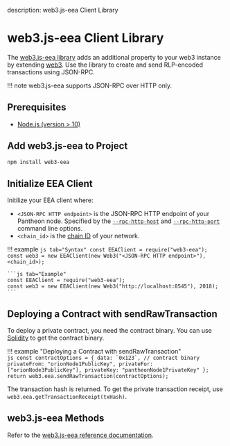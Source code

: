 description: web3.js-eea Client Library
<!--- END of page meta data -->

# web3.js-eea Client Library

The [web3.js-eea library](https://github.com/PegaSysEng/eeajs) adds an additional property to your web3
instance by extending [web3](https://github.com/ethereum/web3.js/). Use the library to create and send
RLP-encoded transactions using JSON-RPC.

!!! note
    web3.js-eea supports JSON-RPC over HTTP only.

## Prerequisites

- [Node.js (version > 10)](https://nodejs.org/en/download/)  

## Add web3.js-eea to Project

```bash
npm install web3-eea
```

## Initialize EEA Client

Initilize your EEA client where:

* `<JSON-RPC HTTP endpoint>` is the JSON-RPC HTTP endpoint of your Pantheon node. Specified by the
[`--rpc-http-host`](../../../Reference/Pantheon-CLI/Pantheon-CLI-Syntax.md#rpc-http-host) and [`--rpc-http-port`](../../../Reference/Pantheon-CLI/Pantheon-CLI-Syntax.md#rpc-http-port)
command line options.
* `<chain_id>` is the [chain ID](../../../Explanation/NetworkID-And-ChainID.md) of your network.

!!! example
    ```js tab="Syntax"
    const EEAClient = require("web3-eea");
    const web3 = new EEAClient(new Web3("<JSON-RPC HTTP endpoint>"), <chain_id>);
    ```

    ```js tab="Example"
    const EEAClient = require("web3-eea");
    const web3 = new EEAClient(new Web3("http://localhost:8545"), 2018);
    ```

## Deploying a Contract with sendRawTransaction

To deploy a private contract, you need the contract binary. You can use [Solidity](https://solidity.readthedocs.io/en/develop/using-the-compiler.html)
to get the contract binary.

!!! example "Deploying a Contract with sendRawTransaction"  
    ```js
    const contractOptions = {
      data: `0x123`, // contract binary
      privateFrom: "orionNode1PublicKey",
      privateFor: ["orionNode3PublicKey"],
      privateKey: "pantheonNode1PrivateKey"
    };
    return web3.eea.sendRawTransaction(contractOptions);
    ```

The transaction hash is returned. To get the private transaction receipt, use `web3.eea.getTransactionReceipt(txHash)`.

## web3.js-eea Methods

Refer to the [web3.js-eea reference documentation](../../../Reference/web3js-eea-Methods.md).
